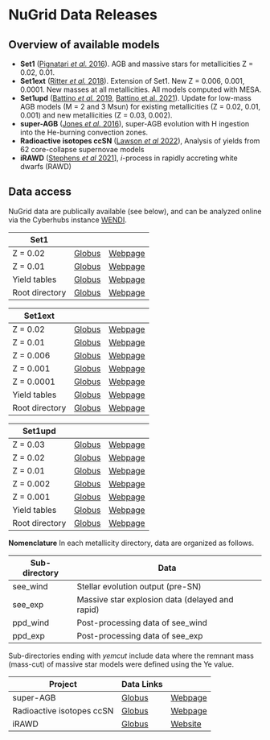 # NuGrid Data Releases

## Overview of available models

* **Set1** ([Pignatari *et al.* 2016](http://adsabs.harvard.edu/abs/2016ApJS..225...24P)). AGB and massive stars for metallicities Z = 0.02,  0.01.
* **Set1ext** ([Ritter *et al.* 2018](http://adsabs.harvard.edu/abs/2018MNRAS.480..538R)). Extension of Set1. New Z = 0.006, 0.001, 0.0001. New masses at all metallicities. All models computed with MESA.
* **Set1upd** ([Battino *et al.* 2019](https://academic.oup.com/mnras/article/489/1/1082/5552141), [Battino et al. 2021](https://www.mdpi.com/2218-1997/7/2/25)). Update for low-mass AGB models (M = 2 and 3 Msun) for existing metallicities (Z = 0.02, 0.01, 0.001) and new metallicities (Z = 0.03, 0.002).
* **super-AGB** ([Jones *et al.*
  2016](https://doi.org/10.1093/mnras/stv2488)), super-AGB evolution with H
  ingestion into the He-burning convection zones.
* **Radioactive isotopes ccSN** ([Lawson *et al*
  2022](https://doi.org/10.1093/mnras/stab3684)), Analysis of yields from 62
  core-collapse supernovae models
* **iRAWD** ([Stephens *et al* 2021](https://doi.org/10.1093/mnras/stab500)],
  *i*-process in rapidly accreting white dwarfs (RAWD)

## Data access

NuGrid data are publically available (see below), and can be analyzed online via the Cyberhubs instance [WENDI](http://wendi.nugridstars.org).

| Set1           |            | | 
|----------------|------------|------------|
| Z = 0.02       | [Globus](https://app.globus.org/file-manager?origin_id=13897778-9894-11ea-b3c4-0ae144191ee3&origin_path=%2Fdata%2Fset1%2Fset1.2%2F)  | [Webpage](https://download1.nugridstars.org/set1/set1.2/)  
| Z = 0.01       | [Globus](https://app.globus.org/file-manager?origin_id=13897778-9894-11ea-b3c4-0ae144191ee3&origin_path=%2Fdata%2Fset1%2Fset1.1%2F)  | [Webpage](https://download1.nugridstars.org/set1/set1.1/) 
| Yield tables   | [Globus](https://app.globus.org/file-manager?origin_id=13897778-9894-11ea-b3c4-0ae144191ee3&origin_path=%2Fdata%2Fset1%2FYield_tables%2F)  | [Webpage](https://download1.nugridstars.org/set1/Yield_tables/)
| Root directory | [Globus](https://app.globus.org/file-manager?origin_id=13897778-9894-11ea-b3c4-0ae144191ee3&origin_path=%2Fdata%2Fset1%2F)  | [Webpage](https://download1.nugridstars.org/set1/)

| Set1ext        |            | | 
|----------------|------------|------------|
| Z = 0.02       | [Globus](https://app.globus.org/file-manager?origin_id=13897778-9894-11ea-b3c4-0ae144191ee3&origin_path=%2Fdata%2Fset1ext%2Fset1.2%2F)  | [Webpage](https://download1.nugridstars.org/set1ext/set1.2/)  
| Z = 0.01       | [Globus](https://app.globus.org/file-manager?origin_id=13897778-9894-11ea-b3c4-0ae144191ee3&origin_path=%2Fdata%2Fset1ext%2Fset1.1%2F)  | [Webpage](https://download1.nugridstars.org/set1ext/set1.1/)  
| Z = 0.006      | [Globus](https://app.globus.org/file-manager?origin_id=13897778-9894-11ea-b3c4-0ae144191ee3&origin_path=%2Fdata%2Fset1ext%2Fset1.3a%2F)  | [Webpage](https://download1.nugridstars.org/set1ext/set1.3a/)  
| Z = 0.001      | [Globus](https://app.globus.org/file-manager?origin_id=13897778-9894-11ea-b3c4-0ae144191ee3&origin_path=%2Fdata%2Fset1ext%2Fset1.4a%2F)  | [Webpage](https://download1.nugridstars.org/set1ext/set1.4a/)  
| Z = 0.0001     | [Globus](https://app.globus.org/file-manager?origin_id=13897778-9894-11ea-b3c4-0ae144191ee3&origin_path=%2Fdata%2Fset1ext%2Fset1.5a%2F)  | [Webpage](https://download1.nugridstars.org/set1ext/set1.5a/)  
| Yield tables   | [Globus](https://app.globus.org/file-manager?origin_id=13897778-9894-11ea-b3c4-0ae144191ee3&origin_path=%2Fdata%2Fset1ext%2FYield_tables%2F)  | [Webpage](https://download1.nugridstars.org/set1ext/Yield_tables/) 
| Root directory | [Globus](https://app.globus.org/file-manager?origin_id=13897778-9894-11ea-b3c4-0ae144191ee3&origin_path=%2Fdata%2Fset1ext%2F)  | [Webpage](https://download1.nugridstars.org/set1ext/) 

| Set1upd        |            | |
|----------------|------------|------------|
| Z = 0.03       | [Globus](https://app.globus.org/file-manager?origin_id=13897778-9894-11ea-b3c4-0ae144191ee3&origin_path=%2Fdata%2Fset1upd%2Fset1.3%2F)  | [Webpage](https://download1.nugridstars.org/set1upd/set1.3/)
| Z = 0.02       | [Globus](https://app.globus.org/file-manager?origin_id=13897778-9894-11ea-b3c4-0ae144191ee3&origin_path=%2Fdata%2Fset1upd%2Fset1.2%2F)  | [Webpage](https://download1.nugridstars.org/set1upd/set1.2/)
| Z = 0.01       | [Globus](https://app.globus.org/file-manager?origin_id=13897778-9894-11ea-b3c4-0ae144191ee3&origin_path=%2Fdata%2Fset1upd%2Fset1.1%2F)  | [Webpage](https://download1.nugridstars.org/set1upd/set1.1/)
| Z = 0.002      | [Globus](https://app.globus.org/file-manager?origin_id=13897778-9894-11ea-b3c4-0ae144191ee3&origin_path=%2Fdata%2Fset1upd%2Fset1.02%2F)  | [Webpage](https://download1.nugridstars.org/set1upd/set1.02/)
| Z = 0.001      | [Globus](https://app.globus.org/file-manager?origin_id=13897778-9894-11ea-b3c4-0ae144191ee3&origin_path=%2Fdata%2Fset1upd%2Fset1.01%2F)  | [Webpage](https://download1.nugridstars.org/set1upd/set1.01/)
| Yield tables   | [Globus](https://app.globus.org/file-manager?origin_id=13897778-9894-11ea-b3c4-0ae144191ee3&origin_path=%2Fdata%2Fset1upd%2Fyields_finalabu_tables%2F)  | [Webpage](https://download1.nugridstars.org/set1upd/yields_finalabu_tables/)
| Root directory | [Globus](https://app.globus.org/file-manager?origin_id=13897778-9894-11ea-b3c4-0ae144191ee3&origin_path=%2Fdata%2Fset1upd%2F)  | [Webpage](https://download1.nugridstars.org/set1upd/)

**Nomenclature** In each metallicity directory, data are organized as follows.

   Sub-directory | Data
   ----------|------------
  see\_wind  | Stellar evolution output (pre-SN) 
  see\_exp   | Massive star explosion data (delayed and rapid)
  ppd_wind   | Post-processing data of see\_wind
  ppd\_exp   | Post-processing data of see\_exp
  
Sub-directories ending with *yemcut* include data where the remnant mass (mass-cut) of massive star models were defined using the Ye value.

| Project                   | Data Links                                                                                                          |                                                              |
|---------------------------|---------------------------------------------------------------------------------------------------------------------|--------------------------------------------------------------|
| super-AGB                 | [Globus](https://app.globus.org/file-manager?origin_id=13897778-9894-11ea-b3c4-0ae144191ee3&origin_path=%2Fdata%2F) | [Webpage](https://download1.nugridstars.org/sagb_jones2016/) |
| Radioactive isotopes ccSN | [Globus](https://app.globus.org/file-manager?origin_id=13897778-9894-11ea-b3c4-0ae144191ee3&origin_path=%2Fdata%2Fchetec-infra_models%2FLAW22%2F)                                                                                                          | [Webpage](https://download1.nugridstars.org/chetec-infra_models/LAW22/)                                                  |
|iRAWD| [Globus](https://app.globus.org/file-manager?origin_id=13897778-9894-11ea-b3c4-0ae144191ee3&origin_path=%2Fdata%2FiRAWDyields%2F)  | [Website](https://download1.nugridstars.org/iRAWDyields)    |  
